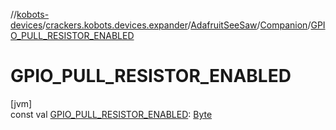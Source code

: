 //[kobots-devices](../../../../index.md)/[crackers.kobots.devices.expander](../../index.md)/[AdafruitSeeSaw](../index.md)/[Companion](index.md)/[GPIO_PULL_RESISTOR_ENABLED](-g-p-i-o_-p-u-l-l_-r-e-s-i-s-t-o-r_-e-n-a-b-l-e-d.md)

# GPIO_PULL_RESISTOR_ENABLED

[jvm]\
const val [GPIO_PULL_RESISTOR_ENABLED](-g-p-i-o_-p-u-l-l_-r-e-s-i-s-t-o-r_-e-n-a-b-l-e-d.md): [Byte](https://kotlinlang.org/api/latest/jvm/stdlib/kotlin/-byte/index.html)
